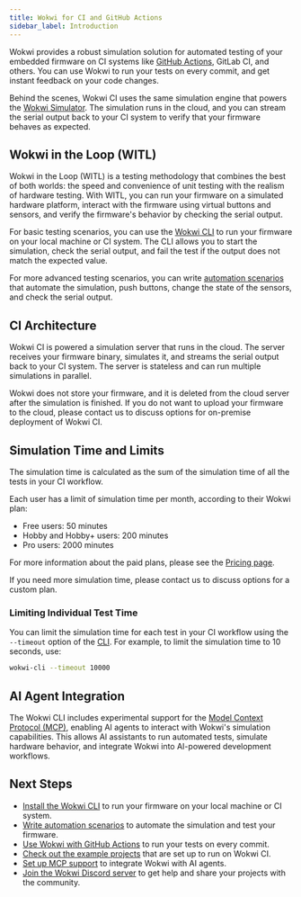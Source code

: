 ```yaml
---
title: Wokwi for CI and GitHub Actions
sidebar_label: Introduction
---
```


Wokwi provides a robust simulation solution for automated testing of your embedded firmware on CI systems like [GitHub Actions](./github-actions), GitLab CI, and others. You can use Wokwi to run your tests on every commit, and get instant feedback on your code changes.

Behind the scenes, Wokwi CI uses the same simulation engine that powers the [Wokwi Simulator](https://wokwi.com). The simulation runs in the cloud, and you can stream the serial output back to your CI system to verify that your firmware behaves as expected.

## Wokwi in the Loop (WITL)

Wokwi in the Loop (WITL) is a testing methodology that combines the best of both worlds: the speed and convenience of unit testing with the realism of hardware testing. With WITL, you can run your firmware on a simulated hardware platform, interact with the firmware using virtual buttons and sensors, and verify the firmware's behavior by checking the serial output.

For basic testing scenarios, you can use the [Wokwi CLI](./cli-installation) to run your firmware on your local machine or CI system. The CLI allows you to start the simulation, check the serial output, and fail the test if the output does not match the expected value.

For more advanced testing scenarios, you can write [automation scenarios](./automation-scenarios) that automate the simulation, push buttons, change the state of the sensors, and check the serial output.

## CI Architecture

Wokwi CI is powered a simulation server that runs in the cloud. The server receives your firmware binary, simulates it, and streams the serial output back to your CI system. The server is stateless and can run multiple simulations in parallel.

Wokwi does not store your firmware, and it is deleted from the cloud server after the simulation is finished. If you do not want to upload your firmware to the cloud, please contact us to discuss options for on-premise deployment of Wokwi CI.

## Simulation Time and Limits

The simulation time is calculated as the sum of the simulation time of all the tests in your CI workflow.

Each user has a limit of simulation time per month, according to their Wokwi plan:

- Free users: 50 minutes
- Hobby and Hobby+ users: 200 minutes
- Pro users: 2000 minutes

For more information about the paid plans, please see the [Pricing page](https://wokwi.com/pricing).

If you need more simulation time, please contact us to discuss options for a custom plan.

### Limiting Individual Test Time

You can limit the simulation time for each test in your CI workflow using the `--timeout` option of the [CLI](./cli-usage). For example, to limit the simulation time to 10 seconds, use:

```bash
wokwi-cli --timeout 10000
```

## AI Agent Integration

The Wokwi CLI includes experimental support for the [Model Context Protocol (MCP)](./mcp-support), enabling AI agents to interact with Wokwi's simulation capabilities. This allows AI assistants to run automated tests, simulate hardware behavior, and integrate Wokwi into AI-powered development workflows.

## Next Steps

- [Install the Wokwi CLI](./cli-installation) to run your firmware on your local machine or CI system.
- [Write automation scenarios](./automation-scenarios) to automate the simulation and test your firmware.
- [Use Wokwi with GitHub Actions](./github-actions) to run your tests on every commit.
- [Check out the example projects](./github-actions#examples) that are set up to run on Wokwi CI.
- [Set up MCP support](./mcp-support) to integrate Wokwi with AI agents.
- [Join the Wokwi Discord server](https://wokwi.com/discord) to get help and share your projects with the community.
